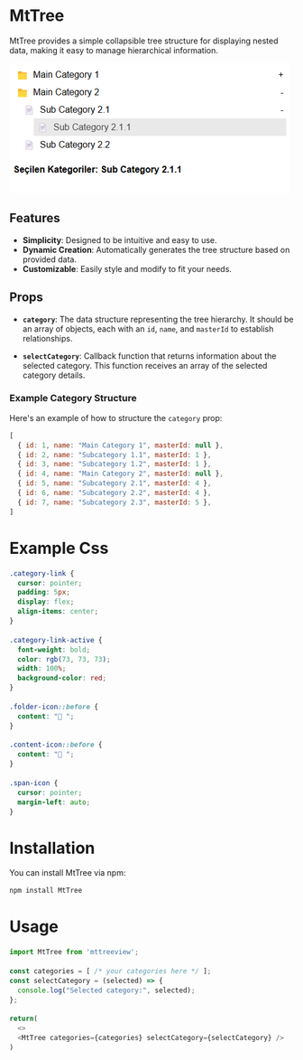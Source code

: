 # MtTree

MtTree provides a simple collapsible tree structure for displaying nested data, making it easy to manage hierarchical information.


![MtTree Example](./image.png)
## Features

- **Simplicity**: Designed to be intuitive and easy to use.
- **Dynamic Creation**: Automatically generates the tree structure based on provided data.
- **Customizable**: Easily style and modify to fit your needs.

## Props

- **`category`**: The data structure representing the tree hierarchy. It should be an array of objects, each with an `id`, `name`, and `masterId` to establish relationships.

- **`selectCategory`**: Callback function that returns information about the selected category. This function receives an array of the selected category details.

### Example Category Structure

Here's an example of how to structure the `category` prop:

```javascript
[
  { id: 1, name: "Main Category 1", masterId: null },
  { id: 2, name: "Subcategory 1.1", masterId: 1 },
  { id: 3, name: "Subcategory 1.2", masterId: 1 },
  { id: 4, name: "Main Category 2", masterId: null },
  { id: 5, name: "Subcategory 2.1", masterId: 4 },
  { id: 6, name: "Subcategory 2.2", masterId: 4 },
  { id: 7, name: "Subcategory 2.3", masterId: 5 },
]
```

# Example Css
```css
.category-link {
  cursor: pointer;
  padding: 5px;
  display: flex;
  align-items: center;
}

.category-link-active {
  font-weight: bold;
  color: rgb(73, 73, 73);
  width: 100%;
  background-color: red;
}

.folder-icon::before {
  content: "📁 ";
}

.content-icon::before {
  content: "📄 ";
}

.span-icon {
  cursor: pointer;
  margin-left: auto;
}
```

# Installation
You can install MtTree via npm:
```bash
npm install MtTree
```

# Usage

```javascript
import MtTree from 'mttreeview';

const categories = [ /* your categories here */ ];
const selectCategory = (selected) => {
  console.log("Selected category:", selected);
};

return(
  <>
  <MtTree categories={categories} selectCategory={selectCategory} />
)
```
